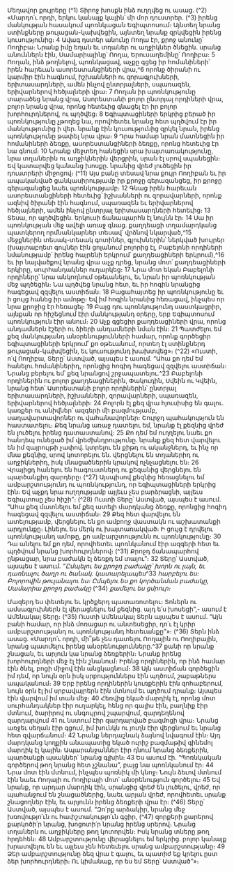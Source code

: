 
Մեղավոր քույրերը
(^1) Տիրոջ խոսքն ինձ ուղղվեց ու ասաց. (^2) «Մարդո՛ւ որդի, երկու կանայք կային՝ մի մոր դուստրեր. (^3) իրենց մանկության
հասակում պոռնկացան Եգիպտոսում։ Այնտեղ նրանց ստինքները թուլացան-կախվեցին, այնտեղ նրանք զրկվեցին
իրենց կուսությունից։ 4 Ավագ դստեր անունը Ոողա էր, քրոջ անունը՝ Ոողիբա։ Նրանք իմը եղան եւ տղաներ ու աղջիկներ
ծնեցին. սրանց անուններն էին, Սամարիայինը՝ Ոողա, Երուսաղեմինը՝ Ոողիբա։ 5 Ոողան, ինձ թողնելով, պոռնկացավ,
աչքը գցեց իր հոմանիների՝ իրեն հարեւան ասորեստանցիների վրա,^6 որոնք ծիրանի ու կարմիր էին հագնում,
իշխանների ու զորագլուխների, երիտասարդների, ամեն ինչով ընտրյալների, սպառազեն, երիվարներով հեծյալների
վրա։ 7 Ոողան իր պոռնկությունը տարածեց նրանց վրա, Ասորեստանի բոլոր ընտրյալ որդիների վրա, բոլոր նրանց վրա,
որոնց հետեւից գնացել էր իր բոլոր խորհուրդներով, ու պղծվեց։ 8 Եգիպտացիների երկրից բերած իր պոռնկությունը
չթողեց նա, որովհետեւ նրանց հետ պղծվում էր իր մանկությունից ի վեր. նրանք էին կուսությունից զրկել նրան, իրենց
պոռնկությունը թափել նրա վրա։ 9 Դրա համար նրան մատնեցին իր հոմանիների ձեռքը, ասորեստանցիների ձեռքը,
որոնց հետեւից էր նա գնում։ 10 Նրանք մեջտեղ հանեցին սրա խայտառակությունը, նրա տղաներին ու աղջիկներին
վերցրին, սրան էլ սրով սպանեցին։ Եվ կատարվեց կանանց խոսքը. նրանից վրեժ լուծեցին իր դուստրերի միջոցով։
(^11) Այս բանը տեսավ նրա քույր Ոողիբան եւ իր ապականված ցանկասիրությամբ իր քրոջը գերազանցեց, իր քրոջը
գերազանցեց նաեւ պոռնկությամբ։ 12 Գնաց իրեն հարեւան ասորեստանցիների հետեւից՝ իշխանների ու զորավարների,
որոնք ազնիվ ծիրանի էին հագնում, սպառազեն եւ երիվարներով հեծյալների, ամեն ինչով ընտրյալ երիտասարդների
հետեւից։ 13 Տեսա, որ պղծվեցին. երկուսի ճանապարհն էլ նույնն էր։ 14 Սա իր պոռնկության մեջ ավելի առաջ գնաց.
քաղդեացի տղամարդկանց պատկերող որմնանկարներ տեսավ՝ վրձնով նկարված,^15 մեջքներին տեսակ-տեսակ
գոտիներ, գլուխներին՝ ներկված խույրեր (խայտաբղետ գույներ էին ցոլանում բոլորից էլ, Բաբելոնի որդիների
նմանությամբ՝ իրենց հայրենի երկրում՝ քաղդեացիների երկրում),^16 եւ իր նայվածքով նրանց վրա աչք դրեց, նրանց մոտ՝
քաղդեացիների երկիրը, սուրհանդակներ ուղարկեց։ 17 Նրա մոտ եկան Բաբելոնի որդիները՝ նրա անկողնում
օթեւանելու, եւ նրան իր պոռնկության մեջ պղծեցին։ Նա պղծվեց նրանց հետ, եւ իր հոգին նրանցից հագեցավ զզվելու
աստիճան։ 18 Բացահայտեց իր պոռնկությունը եւ ի ցույց հանեց իր ամոթը։ Եվ իմ հոգին նրանից հեռացավ, ինչպես որ
նրա քրոջից էր հեռացել։ 19 Բայց դու պոռնկությունդ սաստկացրիր, այնքան որ հիշեցնում էիր մանկությանդ օրերը, երբ
Եգիպտոսում պոռնկություն էիր անում։ 20 Աչք գցեցիր քաղդեացիների վրա, որոնց անդամներն էշերի ու ձիերի
անդամների նման էին։ 21 Պատժելու եմ քեզ մանկությանդ անօրենությունների համար, որոնք գործեցիր
եգիպտացիների երկրում՝ քո օթեւանում, որտեղ էլ ստինքներդ թուլացան-կախվեցին, եւ կուսությունդ խախտվեց»։
(^22) «Ուստի, ո՛վ Ոողիբա, Տերը՝ Աստված, այսպես է ասում. “Ահա քո դեմ եմ հանելու հոմանիներիդ, որոնցից հոգիդ
հագեցավ զզվելու աստիճան։ Նրանց բերելու եմ՝ քեզ նրանցով շրջապատելու.^23 Բաբելոնի որդիներին ու բոլոր
քաղդեացիներին, Փակուդին, Սվեին ու Կվեին, նրանց հետ՝ Ասորեստանի բոլոր որդիներին՝ ընտրյալ երիտասարդների,
իշխանների, զորավարների, սպառազեն, երիվարներով հեծյալների։ 24 Բոլորն էլ քեզ վրա հյուսիսից են գալու. կառքեր ու
անիվներ՝ ազգերի մի բազմությամբ, սաղավարտավորներ ու վահանավորներ։ Շուրջդ պահակություն են հաստատելու։
Քեզ նրանց առաջ դատելու եմ, նրանք էլ քեզնից վրեժ են լուծելու իրենց դատաստանով։ 25 Քո դեմ եմ ուղղելու նաեւ քո
հանդեպ ունեցած իմ վրեժխնդրությունը. նրանք քեզ հետ վարվելու են իմ զայրույթի չափով. կտրելու են քիթդ ու
ականջներդ, եւ ինչ որ մնա քեզնից, սրով կոտորելու են. վերցնելու են տղաներիդ ու աղջիկներիդ, իսկ մնացածներին
կրակով ոչնչացնելու են։ 26 Վրայիցդ հանելու են հագուստներդ ու քեզանից վերցնելու են պարծանքիդ զարդերը։
(^27) Այսպիսով քեզնից հեռացնելու եմ ամբարշտությունդ ու պոռնկությունդ, որ եգիպտացիների երկրից էին։ Եվ աչքդ նրա
ուղղությամբ այլեւս չես բարձրացնի, այլեւս Եգիպտոսը չես հիշի”։
(^28) Ուստի Տերը՝ Աստված, այսպես է ասում. “Ահա քեզ մատնելու եմ քեզ ատելի մարդկանց ձեռքը, որոնցից հոգիդ
հագեցավ զզվելու աստիճան։ 29 Քեզ հետ վարվելու են ատելությամբ, վերցնելու են քո ամբողջ վաստակն ու աշխատանքի
արդյունքը։ Լինելու ես մերկ ու խայտառակված։ Ի ցույց է դրվելու պոռնկությանդ ամոթը, քո ամբարշտությունն ու
պոռնկությունը։ 30 Դա անելու եմ քո դեմ, որովհետեւ պոռնկանում էիր ազգերի հետ եւ պղծվում նրանց խորհուրդներով։
(^31) Քրոջդ ճանապարհով ընթացար, նրա բաժակն էլ ձեռքդ եմ տալու”։ 32 Տերը՝ Աստված, այսպես է ասում.
_“Ըմպելու ես քրոջդ բաժակը՝
խորն ու լայն,
եւ դառնալու ծաղր ու ծանակ.
կատարելապես_^33 _հարբելու ես։
Բոլորովին թուլանալու ես։
Ըմպելու ես քո կործանման բաժակը,
Սամարիա քրոջդ բաժակը_
(^34) _քամելու ես ցմրուր։_


Մազերդ ես փետելու եւ կրծքերդ պատառոտելու։
Տոներն ու ամսագլուխներն էլ վերացնելու եմ քեզնից.
այդ ե՛ս խոսեցի”,-
ասում է Ամենակալ Տերը։
(^35) Ուստի Ամենակալ Տերն այսպես է ասում. “Այն բանի համար, որ ինձ մոռացար ու անտեսեցիր, դո՛ւ էլ կրիր
ամբարշտությանդ ու պոռնկությանդ հետեւանքը”»։
(^36) Տերն ինձ ասաց. «Մարդո՛ւ որդի, մի՞թե չես դատելու Ոողային ու Ոողիբային, նրանց պատմելու իրենց
անօրենությունները.^37 քանի որ նրանք շնացան, եւ արյուն կա նրանց ձեռքերին։ Նրանք իրենց խորհուրդների մեջ էլ էին
շնանում։ Իրենց որդիներին, որ ինձ համար էին ծնել, բոցի միջով էին անցկացնում։ 38 Այն աստիճան գործեցին իմ դեմ,
որ նույն օրն իսկ սրբություններս էին պղծում, շաբաթներս ապականում։ 39 Երբ իրենց որդիներին կուռքերին էին
զոհաբերում, նույն օրն էլ իմ սրբավայրերն էին մտնում եւ պղծում դրանք։ Այսպես էին վարվում իմ տան մեջ։ 40 Հեռվից
եկած մարդիկ էլ, որոնց մոտ սուրհանդակներ էիր ուղարկել, հենց որ գալիս էին, բաղնիք էիր մտնում, ծարիրով ու
սնգույրով շպարվում, զարդեղենով զարդարվում 41 ու նստում էիր զարդարված բազմոցի վրա։ Նրանց առջեւ սեղան էիր
գցում, իմ խունկն ու յուղն էիր վերցնում եւ նրանց հետ զվարճանում։ 42 Նրանք ներդաշնակ ձայնով նվագում էին։ Այդ
մարդկանց կողքին անապատից եկած ուրիշ բազմաթիվ գինեմոլ մարդիկ էլ կային։ Ապարանջաններ էիր դնում նրանց
ձեռքերին, պարծանքի պսակներ՝ նրանց գլխին։ 43 Ես ասում էի. “Պոռնկական գործերով թող նրանց հետ չշնանա”, բայց
նա պոռնկանում էր։ 44 Նրա մոտ էին մտնում, ինչպես պոռնիկ մի կնոջ։ Նույն ձեւով մտնում էին նաեւ Ոողայի ու Ոողիբայի
մոտ՝ անօրենություն գործելու։ 45 Եվ նրանք, որ արդար մարդիկ էին, սրանցից վրեժ են լուծելու, վրեժ, որ պահանջում են
շնացածներից, նաեւ արյան վրեժ, որովհետեւ սրանք շնացողներ էին, եւ արյունն իրենց ձեռքերի վրա էր։
(^46) Տերը՝ Աստված, այսպես է ասում. “Զո՛րք արձակիր, նրանց մեջ խռովությո՛ւն ու հափշտակությո՛ւն գցիր, (^47) զորքերի
քարերով քարկոծի՛ր նրանց, խոցոտի՛ր նրանց իրենց սրերով։ Նրանց տղաներն ու աղջիկները թող կոտորվեն։ Իսկ
նրանց տները թող հրդեհեն։ 48 Ամբարշտությունը վերացնելու եմ երկրից. բոլոր կանայք խրատվելու են եւ այլեւս չեն
հետեւելու սրանց ամբարշտությանը։ 49 Ձեր ամբարշտությունը ձեզ վրա է գալու, եւ պատիժ եք կրելու ըստ ձեր
խորհուրդների։ Ու կիմանաք, որ ես եմ Տերը՝ Աստված”»։
